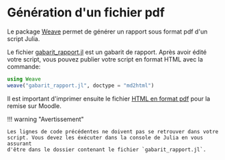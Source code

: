 # Génération d'un fichier pdf

Le package [Weave](http://weavejl.mpastell.com/stable/) permet de générer un
rapport sous format pdf d'un script Julia.

Le fichier [gabarit_rapport.jl](../gabarit_rapport.jl) est un gabarit de
rapport. Après avoir édité votre script, vous pouvez publier votre script en
format HTML avec la commande:
```julia
using Weave
weave("gabarit_rapport.jl", doctype = "md2html")
```
Il est important d'imprimer ensuite le fichier [HTML en format pdf](https://www.sejda.com/fr/html-to-pdf) pour la remise
sur Moodle.

!!! warning "Avertissement"

    Les lignes de code précédentes ne doivent pas se retrouver dans votre
    script. Vous devez les éxécuter dans la console de Julia en vous assurant
    d'être dans le dossier contenant le fichier `gabarit_rapport.jl`.
